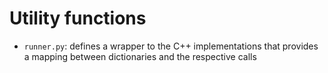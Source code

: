 # Utility functions

- `runner.py`: defines a wrapper to the C++ implementations that provides a mapping between dictionaries and the respective calls
